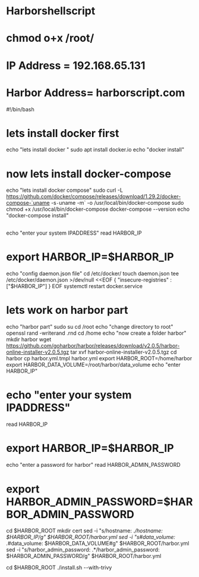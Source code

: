 # Harborshellscript
# chmod o+x /root/
# IP Address = 192.168.65.131
# Harbor Address= harborscript.com
#!/bin/bash

# lets install docker first
echo "lets install docker "
sudo apt install docker.io
echo "docker install"
# now lets install docker-compose
echo "lets install docker compose"
sudo curl -L https://github.com/docker/compose/releases/download/1.29.2/docker-compose-`uname -s`-`uname -m` -o /usr/local/bin/docker-compose
sudo chmod +x /usr/local/bin/docker-compose
docker-compose --version
echo "docker-compose install"
##
echo "enter your system IPADDRESS"
read HARBOR_IP
# export HARBOR_IP=$HARBOR_IP
echo "config daemon.json file"
cd /etc/docker/
touch daemon.json
tee /etc/docker/daemon.json >/dev/null <<EOF
{
    "insecure-registries" : ["$HARBOR_IP"]
}
EOF
systemctl restart docker.service
##
# lets work on harbor part
echo "harbor part"
sudo su
cd /root
echo "change directory to root"
openssl rand -writerand .rnd
cd /home
echo "now create a folder harbor"
mkdir harbor
wget https://github.com/goharbor/harbor/releases/download/v2.0.5/harbor-online-installer-v2.0.5.tgz
tar xvf harbor-online-installer-v2.0.5.tgz
cd harbor
cp harbor.yml.tmpl harbor.yml
export HARBOR_ROOT=/home/harbor
export HARBOR_DATA_VOLUME=/root/harbor/data_volume
echo "enter HARBOR_IP"
# echo "enter your system IPADDRESS"
read HARBOR_IP
# export HARBOR_IP=$HARBOR_IP
####
echo "enter a password for harbor"
read HARBOR_ADMIN_PASSWORD
# export HARBOR_ADMIN_PASSWORD=$HARBOR_ADMIN_PASSWORD
cd $HARBOR_ROOT
mkdir cert
sed -i "s/hostname: .*/hostname: $HARBOR_IP/g" $HARBOR_ROOT/harbor.yml
sed -i "s#data_volume: .*#data_volume: $HARBOR_DATA_VOLUME#g" $HARBOR_ROOT/harbor.yml
sed -i "s/harbor_admin_password: .*/harbor_admin_password: $HARBOR_ADMIN_PASSWORD/g" $HARBOR_ROOT/harbor.yml

cd $HARBOR_ROOT
./install.sh --with-trivy
